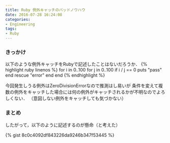 ```yaml
---
title: Ruby 例外キャッチのバッドノウハウ
date: 2016-07-28 16:24:08
categories:
- Engineering
tags:
- Ruby
---
```


### きっかけ

以下のような例外キャッチをRubyで記述したことはないだろうか．
{% highlight ruby linenos %}
for i in 0..100
  for j in 0..100
    if i / j == 0
      puts "pass"
    end rescue "error"
  end
end
{% endhighlight %}

今回発生しうる例外はZeroDivisionErrorなので推測はし易いが
条件を変えて複数の例外をキャッチした場合には何の例外がキャッチされるかが不明なのでよろしくない．
（意図しない例外をキャッチしても気づかない）

### まとめ

したがって，以下のように記述するのが懸命（と考えた）

{% gist 8c0c4092df843226da9246b347f53445 %}
